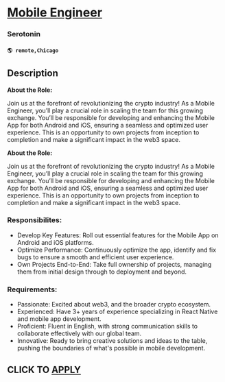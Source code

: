 # [Mobile Engineer](https://www.remotewlb.com/apply/mobile-engineer-134127)  
### Serotonin  
#### `🌎 remote,Chicago`  

## Description

 **About the Role:**

  

Join us at the forefront of revolutionizing the crypto industry! As a Mobile Engineer, you’ll play a crucial role in scaling the team for this growing exchange. You’ll be responsible for developing and enhancing the Mobile App for both Android and iOS, ensuring a seamless and optimized user experience. This is an opportunity to own projects from inception to completion and make a significant impact in the web3 space.

  

  

  

 **About the Role:**

  

Join us at the forefront of revolutionizing the crypto industry! As a Mobile Engineer, you’ll play a crucial role in scaling the team for this growing exchange. You’ll be responsible for developing and enhancing the Mobile App for both Android and iOS, ensuring a seamless and optimized user experience. This is an opportunity to own projects from inception to completion and make a significant impact in the web3 space.

  

  

  

### Responsibilites:

* Develop Key Features: Roll out essential features for the Mobile App on Android and iOS platforms.
* Optimize Performance: Continuously optimize the app, identify and fix bugs to ensure a smooth and efficient user experience.
* Own Projects End-to-End: Take full ownership of projects, managing them from initial design through to deployment and beyond.

  

### Requirements:

* Passionate: Excited about web3, and the broader crypto ecosystem.
* Experienced: Have 3+ years of experience specializing in React Native and mobile app development.
* Proficient: Fluent in English, with strong communication skills to collaborate effectively with our global team.
* Innovative: Ready to bring creative solutions and ideas to the table, pushing the boundaries of what's possible in mobile development.

  

  
## CLICK TO [APPLY](https://www.remotewlb.com/apply/mobile-engineer-134127)

